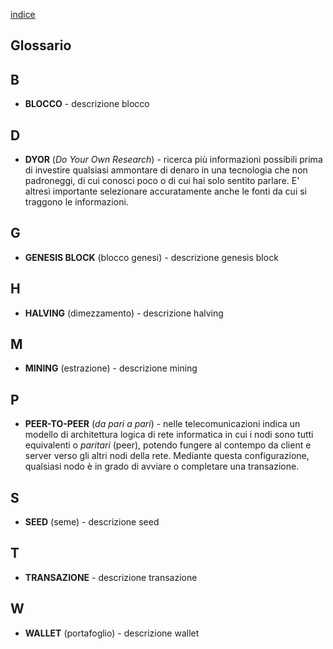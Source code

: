[indice](README.md)
## Glossario
## B
* <a name="bloccot"></a>__BLOCCO__ - descrizione blocco

## D
* <a name="dyor"></a>__DYOR__ (_Do Your Own Research_) - ricerca più informazioni possibili prima di investire qualsiasi ammontare di denaro in una tecnologia che non padroneggi, di cui conosci poco o di cui hai solo sentito parlare. E' altresì importante selezionare accuratamente anche le fonti da cui si traggono le informazioni.

## G
* <a name="genesisblock"></a>__GENESIS BLOCK__ (blocco genesi) - descrizione genesis block

## H
* <a name="halving"></a>__HALVING__ (dimezzamento) - descrizione halving

## M
* <a name="minare"></a>__MINING__ (estrazione) - descrizione mining

## P
* <a name="p2p"></a>__PEER-TO-PEER__ (_da pari a pari_) -  nelle telecomunicazioni indica un modello di architettura logica di rete informatica in cui i nodi sono tutti equivalenti o _paritari_ (peer), potendo fungere al contempo da client e server verso gli altri nodi della rete. Mediante questa configurazione, qualsiasi nodo è in grado di avviare o completare una transazione.

## S
* <a name="seed"></a>__SEED__ (seme) - descrizione seed

## T
* <a name="transazione"></a>__TRANSAZIONE__ - descrizione transazione

## W
* <a name="wallet"></a>__WALLET__ (portafoglio) - descrizione wallet

